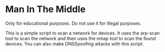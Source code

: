 # Man In The Middle

Only for educational purposes. Do not use it for illegal purposes.

This is a simple script to scan a network for devices. It uses the arp-scan tool to scan the network and then uses the nmap tool to scan the found devices.
You can also make DNSSpoofing attacks with this script.
